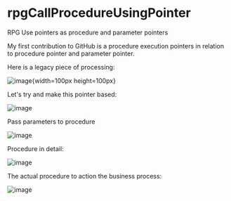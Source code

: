 # rpgCallProcedureUsingPointer
RPG Use pointers as procedure and parameter pointers

My first contribution to GitHub is a procedure execution pointers in relation to procedure pointer and parameter pointer.

Here is a legacy piece of processing:

![image](https://github.com/bhavlar/rpgCallProcedureUsingPointer/assets/62497210/78a08252-82ca-4b2b-9f7d-8677c5803460){width=100px height=100px}

Let's try and make this pointer based:

![image](https://github.com/bhavlar/rpgCallProcedureUsingPointer/assets/62497210/dbed13b3-8050-436e-8340-f16f3d41ed2a)

Pass parameters to procedure

![image](https://github.com/bhavlar/rpgCallProcedureUsingPointer/assets/62497210/c8dce91f-24bb-40af-a060-7a7557ec119a)

Procedure in detail:

![image](https://github.com/bhavlar/rpgCallProcedureUsingPointer/assets/62497210/aa501626-ded7-420a-8d4d-e1c65540cbbc)

The actual procedure to action the business process:

![image](https://github.com/bhavlar/rpgCallProcedureUsingPointer/assets/62497210/4168e1c3-cdcf-459a-a148-c8143c4e6697)

